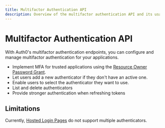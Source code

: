 ```yaml
---
title: Multifactor Authentication API
description: Overview of the multifactor authentication API and its usage.
---
```


# Multifactor Authentication API

With Auth0's multifactor authentication endpoints, you can configure and manage multifactor authentication for your applications.

- Implement MFA for trusted applications using the [Resource Owner Password Grant](https://auth0.com/docs/api-auth/grant/password).
- Let users add a new authenticator if they don't have an active one.
- Enable users to select the authenticator they want to use.
- List and delete authenticators
- Provide stronger authentication when refreshing tokens

## Limitations

Currently, [Hosted Login Pages](/hosted-pages/login) do not support multiple authenticators.



